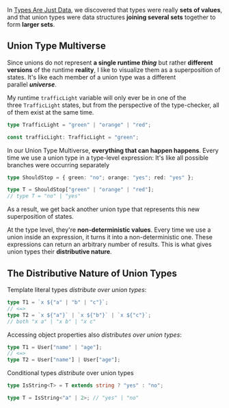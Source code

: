 In [Types Are Just Data](https://type-level-typescript.com/types-are-just-data), we discovered that types were really **sets of values**, and that union types were data structures **joining several sets** together to form **larger sets**.

## Union Type Multiverse
Since unions do not represent **a single runtime _thing_** but rather **different versions** of the runtime **reality**, I like to visualize them as a superposition of states. It's like each member of a union type was a different parallel **_universe_**.

My runtime `trafficLight` variable will only ever be in one of the three `TrafficLight` states, but from the perspective of the type-checker, all of them exist at the same time.
```ts
type TrafficLight = "green" | "orange" | "red";

const trafficLight: TrafficLight = "green";
```

In our Union Type Multiverse, **everything that can happen happens**. Every time we use a union type in a type-level expression: It's like all possible branches were occurring separately
```ts
type ShouldStop = { green: "no"; orange: "yes"; red: "yes" };

type T = ShouldStop["green" | "orange" | "red"]; 
// type T = "no" | "yes"
```
As a result, we get back another union type that represents this new superposition of states.

At the type level, they're **non-deterministic values**. Every time we use a union inside an expression, it turns it into a non-deterministic one. These expressions can return an arbitrary number of results. This is what gives union types their **distributive nature**.

## The Distributive Nature of Union Types
Template literal types *distribute over union types*:
```ts
type T1 = `x ${"a" | "b" | "c"}`;
// <=>
type T2 = `x ${"a"}` | `x ${"b"}` | `x ${"c"}`;
// both "x a" | "x b" | "x c"
```

Accessing object properties also _distributes over union types_:
```ts
type T1 = User["name" | "age"];
// <=>
type T2 = User["name"] | User["age"];
```

Conditional types _distribute_ over union types
```ts
type IsString<T> = T extends string ? "yes" : "no";

type T = IsString<"a" | 2>; // "yes" | "no"    
```